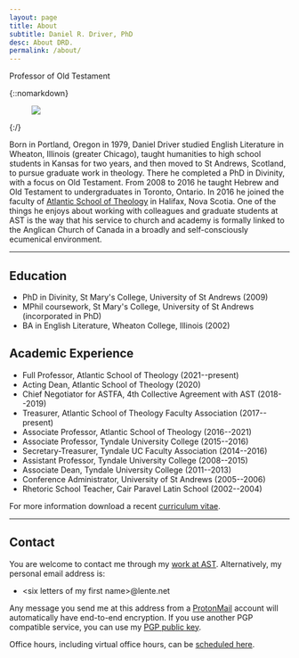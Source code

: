 ```yaml
---
layout: page
title: About
subtitle: Daniel R. Driver, PhD
desc: About DRD.
permalink: /about/
---
```


<div class="pretty-links">

<div class="lead lead-about">Professor of Old Testament
</div>

{::nomarkdown}
<figure class="site-profile">
    <img src="{{ site.baseurl }}/assets/img/drd.jpg">
</figure>
{:/}

Born in Portland, Oregon in 1979, Daniel Driver studied English
Literature in Wheaton, Illinois (greater Chicago), taught humanities to
high school students in Kansas for two years, and then moved to St
Andrews, Scotland, to pursue graduate work in theology. There he
completed a PhD in Divinity, with a focus on Old Testament. From 2008 to
2016 he taught Hebrew and Old Testament to undergraduates in Toronto,
Ontario. In 2016 he joined the faculty of [Atlantic School of Theology](http://www.astheology.ns.ca/faculty/full-time/daniel-driver.html)
in Halifax, Nova Scotia. One of the things he enjoys about working with
colleagues and graduate students at AST is the way that his service to
church and academy is formally linked to the Anglican Church of Canada
in a broadly and self-consciously ecumenical environment.

---

## Education

- PhD in Divinity, St Mary's College, University of St Andrews (2009)
- MPhil coursework, St Mary's College, University of St Andrews (incorporated in PhD)
- BA in English Literature, Wheaton College, Illinois (2002)

## Academic Experience

- Full Professor, Atlantic School of Theology (2021--present)
- Acting Dean, Atlantic School of Theology (2020)
- Chief Negotiator for ASTFA, 4th Collective Agreement with AST (2018--2019)
- Treasurer, Atlantic School of Theology Faculty Association (2017--present)
- Associate Professor, Atlantic School of Theology (2016--2021)
- Associate Professor, Tyndale University College (2015--2016)
- Secretary-Treasurer, Tyndale UC Faculty Association (2014--2016)
- Assistant Professor, Tyndale University College (2008--2015)
- Associate Dean, Tyndale University College (2011--2013)
- Conference Administrator, University of St Andrews (2005--2006)
- Rhetoric School Teacher, Cair Paravel Latin School (2002--2004)

For more information download a recent [curriculum vitae](/assets/pdf/Driver_cv.pdf).

---

## Contact

You are welcome to contact me through my [work at
AST](http://www.astheology.ns.ca/faculty/full-time/daniel-driver.html).
Alternatively, my personal email address is:

- \<six letters of my first name>@lente.net

Any message you send me at this address from a [ProtonMail](https://protonmail.com/)
account will automatically have end-to-end encryption. If you use
another PGP compatible service, you can use my [PGP public key](/assets/pgp/publickey-drd.txt).

Office hours, including virtual office hours, can be [scheduled here](https://calendly.com/danieldriver).

</div>

